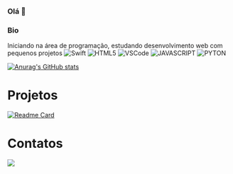 ### Olá 👋
### Bio
Iniciando na área de programação, estudando desenvolvimento web com pequenos projetos 
![Swift](https://img.shields.io/badge/Swift-FA7343?style=for-the-badge&logo=swift&logoColor=white)
![HTML5](https://img.shields.io/badge/HTML5-E34F26?style=for-the-badge&logo=html5&logoColor=white)
![VSCode](https://img.shields.io/badge/VSCode-0078D4?style=for-the-badge&logo=visual%20studio%20code&logoColor=white)
![JAVASCRIPT](https://img.shields.io/badge/JavaScript-323330?style=for-the-badge&logo=javascript&logoColor=F7DF1E)
![PYTON](https://img.shields.io/badge/Python-FFD43B?style=for-the-badge&logo=python&logoColor=blue)

[![Anurag's GitHub stats](https://github-readme-stats.vercel.app/api?username=andreifrigo)](https://github.com/anuraghazra/github-readme-stats)

# Projetos

[![Readme Card](https://github-readme-stats.vercel.app/api/pin/?username=andreifrigo&repo=andreifrigo.github.io)](https://github.com/anuraghazra/github-readme-stats)

# Contatos

<div>
    <a target='__blank' href="https://linkedin.com/in/Andrei Henrique/">
        <img src="https://img.shields.io/badge/LinkedIn-0077B5?style=for-the-badge&logo=linkedin&logoColor=white">
    </a>

</div>

